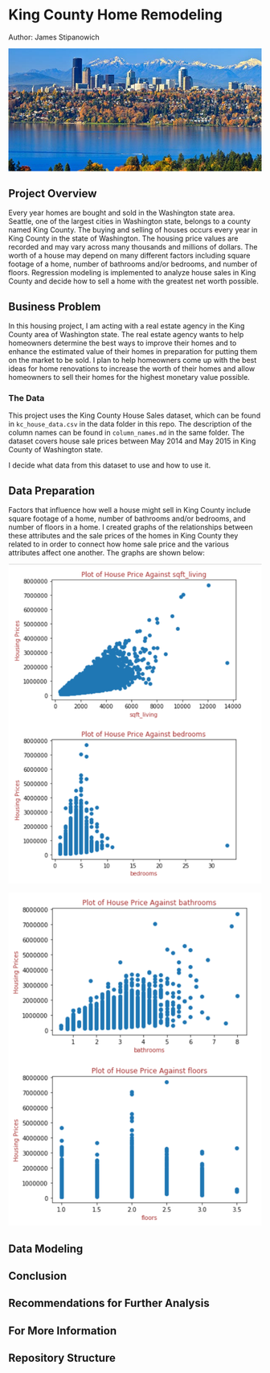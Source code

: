 # King County Home Remodeling

Author: James Stipanowich

![image.png](Images/kingcounty.jpg)


## Project Overview

Every year homes are bought and sold in the Washington state area. Seattle, one of the largest cities in Washington state, belongs to a county named King County. The buying and selling of houses occurs every year in King County in the state of Washington. The housing price values are recorded and may vary across many thousands and millions of dollars. The worth of a house may depend on many different factors including square footage of a home, number of bathrooms and/or bedrooms, and number of floors. Regression modeling is implemented to analyze house sales in King County and decide how to sell a home with the greatest net worth possible.

## Business Problem

In this housing project, I am acting with a real estate agency in the King County area of Washington state. The real estate agency wants to help homeowners determine the best ways to improve their homes and to enhance the estimated value of their homes in preparation for putting them on the market to be sold. I plan to help homeowners come up with the best ideas for home renovations to increase the worth of their homes and allow homeowners to sell their homes for the highest monetary value possible.

### The Data

This project uses the King County House Sales dataset, which can be found in  `kc_house_data.csv` in the data folder in this repo. The description of the column names can be found in `column_names.md` in the same folder. The dataset covers house sale prices between May 2014 and May 2015 in King County of Washington state.

I decide what data from this dataset to use and how to use it. 

## Data Preparation

Factors that influence how well a house might sell in King County include square footage of a home, number of bathrooms and/or bedrooms, and number of floors in a home. I created graphs of the relationships between these attributes and the sale prices of the homes in King County they related to in order to connect how home sale price and the various attributes affect one another. The graphs are shown below:

![first graphs](Images/firsttwographshousing.png)

![second graphs](Images/secondtwographshousing.png)


## Data Modeling



## Conclusion



## Recommendations for Further Analysis



## For More Information



## Repository Structure

